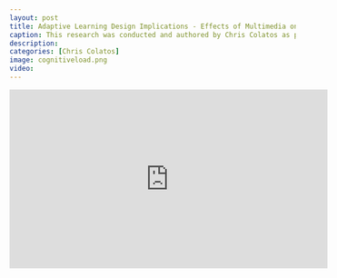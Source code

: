 ```yaml
---
layout: post
title: Adaptive Learning Design Implications - Effects of Multimedia on Learning Efficacy and Cognitive Load
caption: This research was conducted and authored by Chris Colatos as part of a collaborative study between The University of Edinburgh and Columbia University, supervised by preeminent scholars in the field, Professors Ryan S. Baker (Penn GSE) and Dragan Gašević (Monash University)
description: 
categories: [Chris Colatos]
image: cognitiveload.png
video: 
---
```

<iframe width="560" height="315" src="https://www.youtube-nocookie.com/embed/sPlRW9tUY48?si=k9ScCLGrwNsxLStG" title="YouTube video player" frameborder="0" allow="accelerometer; autoplay; clipboard-write; encrypted-media; gyroscope; picture-in-picture; web-share" allowfullscreen></iframe>
